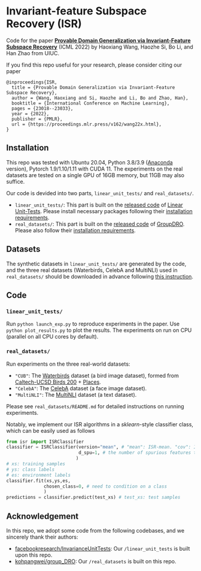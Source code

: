 # Invariant-feature Subspace Recovery (ISR)
Code for the  paper **[Provable Domain Generalization via Invariant-Feature Subspace Recovery](https://arxiv.org/abs/2201.12919)** (ICML 2022) by Haoxiang Wang, Haozhe Si, Bo Li, and Han Zhao  from UIUC.

If you find this repo useful for your research, please consider citing our paper

```
@inproceedings{ISR,
  title = {Provable Domain Generalization via Invariant-Feature Subspace Recovery},
  author = {Wang, Haoxiang and Si, Haozhe and Li, Bo and Zhao, Han},
  booktitle = {International Conference on Machine Learning},
  pages = {23018--23033},
  year = {2022},
  publisher = {PMLR},
  url = {https://proceedings.mlr.press/v162/wang22x.html},
}
```

## Installation
This repo was tested with Ubuntu 20.04, Python 3.8/3.9 ([Anaconda](https://www.anaconda.com/products/individual) version), Pytorch 1.9/1.10/1.11 with CUDA 11. The experiments on the real datasets are tested on a single GPU of 16GB memory, but 11GB may also suffice.

Our code is devided into two parts, `linear_unit_tests/` and `real_datasets/`. 

+ `linear_unit_tests/`: This part is built on the [released code](https://github.com/facebookresearch/InvarianceUnitTests) of [Linear Unit-Tests](https://arxiv.org/abs/2102.10867). Please install necessary packages following their [installation requirements](https://github.com/facebookresearch/InvarianceUnitTests).
+ `real_datasets/`: This part is built on the [released code](https://github.com/kohpangwei/group_DRO) of [GroupDRO](https://arxiv.org/abs/1911.08731). Please also follow their [installation requirements](https://github.com/kohpangwei/group_DRO#prerequisites).

## Datasets

The synthetic datasets in `linear_unit_tests/` are generated by the code, and the three real datasets (Waterbirds, CelebA and MultiNLI) used in `real_datasets/` should be downloaded in advance following [this instruction](https://github.com/kohpangwei/group_DRO#datasets-and-code).

## Code

### `linear_unit_tests/`

Run `python launch_exp.py` to reproduce experiments in the paper. Use `python plot_results.py` to plot the results. The experiments on run on CPU (parallel on all CPU cores by default).

### `real_datasets/`

Run experiments on the three real-world datasets: 

+ `"CUB"`: The [Waterbirds](https://github.com/kohpangwei/group_DRO#waterbirds) dataset (a bird image dataset), formed from [Caltech-UCSD Birds 200](http://www.vision.caltech.edu/visipedia/CUB-200.html) + [Places](http://places2.csail.mit.edu/).
+ `"CelebA"`: The [CelebA](http://mmlab.ie.cuhk.edu.hk/projects/CelebA.html) dataset (a face image dataset).
+ `"MultiNLI"`: The [MultiNLI](https://www.nyu.edu/projects/bowman/multinli/) dataset (a text dataset).

Please see `real_datasets/README.md` for detailed instructions on running experiments.

Notably, we implement our ISR algorithms in a *sklearn*-style classifier class, which can be easily used as follows

```python
from isr import ISRClassifier
classifier = ISRClassifier(version="mean", # "mean": ISR-mean. "cov": ISR-Cov.
                           d_spu=1, # the number of spurious features to remove
                          )
# xs: training samples
# ys: class labels
# es: environment labels
classifier.fit(xs,ys,es,
              chosen_class=0, # need to condition on a class
              )
predictions = classifier.predict(test_xs) # test_xs: test samples
```



## Acknowledgement
In this repo, we adopt some code from the following codebases, and we sincerely thank their authors:
+ [facebookresearch/InvarianceUnitTests](https://github.com/facebookresearch/InvarianceUnitTests): Our `/linear_unit_tests` is built upon this repo.
+ [kohpangwei/group_DRO](https://github.com/kohpangwei/group_DRO): Our `/real_datasets` is built on this repo.